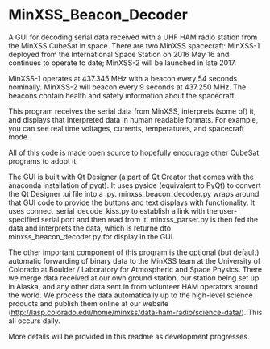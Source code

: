 # MinXSS_Beacon_Decoder
A GUI for decoding serial data received with a UHF HAM radio station from the MinXSS CubeSat in space. There are two MinXSS spacecraft: MinXSS-1 deployed from the International Space Station on 2016 May 16 and continues to operate to date; MinXSS-2 will be launched in late 2017. 

MinXSS-1 operates at 437.345 MHz with a beacon every 54 seconds nominally. MinXSS-2 will beacon every 9 seconds at 437.250 MHz. The beacons contain health and safety information about the spacecraft. 

This program receives the serial data from MinXSS, interprets (some of) it, and displays that interpreted data in human readable formats. For example, you can see real time voltages, currents, temperatures, and spacecraft mode. 

All of this code is made open source to hopefully encourage other CubeSat programs to adopt it. 

The GUI is built with Qt Designer (a part of Qt Creator that comes with the anaconda installation of pyqt). It uses pyside (equivalent to PyQt) to convert the Qt Designer .ui file into a .py. minxss_beacon_decoder.py wraps around that GUI code to provide the buttons and text displays with functionality. It uses connect_serial_decode_kiss.py to establish a link with the user-specified serial port and then read from it. minxss_parser.py is then fed the data and interprets the data, which is returne dto minxss_beacon_decoder.py for display in the GUI. 

The other important component of this program is the optional (but default) automatic forwarding of binary data to the MinXSS team at the University of Colorado at Boulder / Laboratory for Atmospheric and Space Physics. There we merge data received at our own ground station, our station being set up in Alaska, and any other data sent in from volunteer HAM operators around the world. We process the data automatically up to the high-level science products and publish them online at our website (http://lasp.colorado.edu/home/minxss/data-ham-radio/science-data/). This all occurs daily. 

More details will be provided in this readme as development progresses. 
